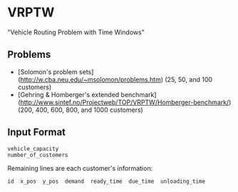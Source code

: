 VRPTW
=====

"Vehicle Routing Problem with Time Windows"

## Problems 

 * [Solomon's problem sets] (http://w.cba.neu.edu/~msolomon/problems.htm) (25, 50, and 100 customers)
 * [Gehring & Homberger's extended benchmark] (http://www.sintef.no/Projectweb/TOP/VRPTW/Homberger-benchmark/) (200, 400, 600, 800, and 1000 customers)

## Input Format

    vehicle_capacity
    number_of_customers
     
  Remaining lines are each customer's information:
  
    id  x_pos  y_pos  demand  ready_time  due_time  unloading_time
     
  
   
